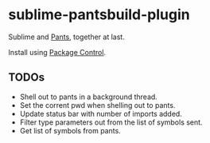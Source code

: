 sublime-pantsbuild-plugin
=========================

Sublime and [Pants](https://github.com/pantsbuild/pants), together at last.

Install using [Package Control](https://sublime.wbond.net/installation).

TODOs
----
- Shell out to pants in a background thread.
- Set the corrent pwd when shelling out to pants.
- Update status bar with number of imports added.
- Filter type parameters out from the list of symbols sent.
- Get list of symbols from pants.
